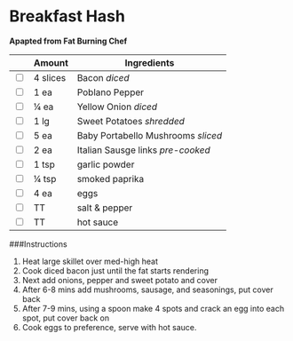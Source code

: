 # Breakfast Hash
**Apapted from Fat Burning Chef**

|                         | Amount   | Ingredients                        |
|-------------------------|----------|------------------------------------|
| <input type="checkbox"> | 4 slices | Bacon *diced*                      |
| <input type="checkbox"> | 1 ea     | Poblano Pepper                     |
| <input type="checkbox"> | ¼ ea     | Yellow Onion *diced*               |
| <input type="checkbox"> | 1 lg     | Sweet Potatoes *shredded*          |
| <input type="checkbox"> | 5 ea     | Baby Portabello Mushrooms *sliced* |
| <input type="checkbox"> | 2 ea     | Italian Sausge links *pre-cooked*  |
| <input type="checkbox"> | 1 tsp    | garlic powder                      |
| <input type="checkbox"> | ¼ tsp    | smoked paprika                     |
| <input type="checkbox"> | 4 ea     | eggs                               |
| <input type="checkbox"> | TT       | salt & pepper                      |
| <input type="checkbox"> | TT       | hot sauce                          |

###Instructions
1. Heat large skillet over med-high heat
2. Cook diced bacon just until the fat starts rendering
3. Next add onions, pepper and sweet potato and cover
4. After 6-8 mins add mushrooms, sausage, and seasonings, put cover back
5. After 7-9 mins, using a spoon make 4 spots and crack an egg into each spot, put cover back on
6. Cook eggs to preference, serve with hot sauce. 

